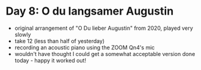 # Day 8: O du langsamer Augustin

- original arrangement of "O Du lieber Augustin" from 2020, played very slowly
- take 12 (less than half of yesterday)
- recording an acoustic piano using the ZOOM Qn4's mic
- wouldn't have thought I could get a somewhat acceptable version done today - happy it worked out!
